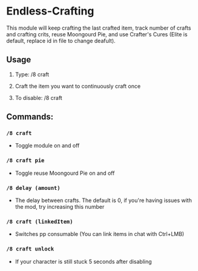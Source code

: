 # Endless-Crafting
This module will keep crafting the last crafted item, track number of crafts and crafting crits, reuse Moongourd Pie, and use Crafter's Cures (Elite is default, replace id in file to change deafult).

## Usage
1. Type: /8 craft

2. Craft the item you want to continuously craft once

3. To disable: /8 craft

## Commands:
### `/8 craft`
- Toggle module on and off
### `/8 craft pie`
- Toggle reuse Moongourd Pie on and off
### `/8 delay (amount)`
- The delay between crafts. The default is 0, if you're having issues with the mod, try increasing this number
### `/8 craft (linkedItem)` 
- Switches pp consumable (You can link items in chat with Ctrl+LMB)
### `/8 craft unlock` 
- If your character is still stuck 5 seconds after disabling
